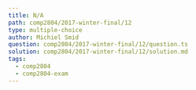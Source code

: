 ```yaml
---
title: N/A
path: comp2804/2017-winter-final/12
type: multiple-choice
author: Michiel Smid
question: comp2804/2017-winter-final/12/question.ts
solution: comp2804/2017-winter-final/12/solution.md
tags:
  - comp2804
  - comp2804-exam
---
```


